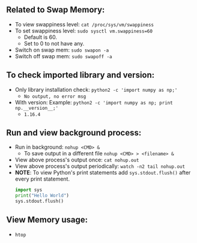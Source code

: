 ## Related to Swap Memory:
* To view swappiness level: `cat /proc/sys/vm/swappiness`
* To set swappiness level: `sudo sysctl vm.swappiness=60`
  * Default is 60. 
  * Set to 0 to not have any.
* Switch on swap mem: `sudo swapon -a`
* Switch off swap mem: `sudo swapoff -a`

## To check imported library and version:
* Only library installation check: `python2 -c 'import numpy as np;'`
  * `No output, no error msg`
* With version: Example: `python2 -c 'import numpy as np; print np.__version__;'`
  * `1.16.4`
  
## Run and view background process:
* Run in background: `nohup <CMD> &`
  * To save output in a different file `nohup <CMD> > <filename> &`
* View above process's output once: `cat nohup.out` 
* View above process's output periodically: `watch -n2 tail nohup.out`
* **NOTE**: To view Python's print statements add `sys.stdout.flush()` after every print statement. 
  ```python
  import sys
  print("Hello World")
  sys.stdout.flush()
  ```

## View Memory usage:
* `htop`
